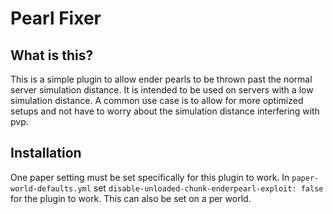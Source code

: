 # Pearl Fixer

## What is this?

This is a simple plugin to allow ender pearls to be thrown past the normal server simulation distance.
It is intended to be used on servers with a low simulation distance. 
A common use case is to allow for more optimized setups and not have to worry about the simulation distance interfering with pvp.


## Installation

One paper setting must be set specifically for this plugin to work.
In `paper-world-defaults.yml` set `disable-unloaded-chunk-enderpearl-exploit: false` for the plugin to work.
This can also be set on a per world.